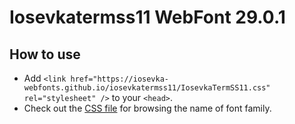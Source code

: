# Iosevkatermss11 WebFont 29.0.1

## How to use

- Add `<link href="https://iosevka-webfonts.github.io/iosevkatermss11/IosevkaTermSS11.css" rel="stylesheet" />` to your `<head>`.
- Check out the [CSS file](./IosevkaTermSS11.css) for browsing the name of font family.
